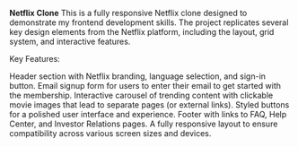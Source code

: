 **Netflix Clone**
This is a fully responsive Netflix clone designed to demonstrate my frontend development skills. The project replicates several key design elements from the Netflix platform, including the layout, grid system, and interactive features.

Key Features:

Header section with Netflix branding, language selection, and sign-in button.
Email signup form for users to enter their email to get started with the membership.
Interactive carousel of trending content with clickable movie images that lead to separate pages (or external links).
Styled buttons for a polished user interface and experience.
Footer with links to FAQ, Help Center, and Investor Relations pages.
A fully responsive layout to ensure compatibility across various screen sizes and devices.
